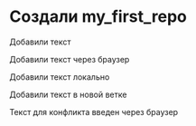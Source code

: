 # Создали my_first_repo

Добавили текст

Добавили текст через браузер

Добавили текст локально 

Добавили текст в новой ветке

Текст для конфликта введен через браузер
